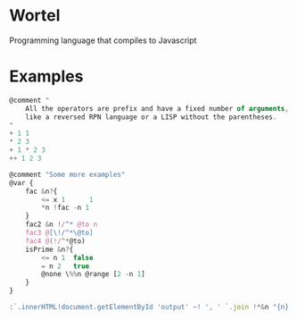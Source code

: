 Wortel
======

Programming language that compiles to Javascript

# Examples
```javascript
@comment "
	All the operators are prefix and have a fixed number of arguments,
	like a reversed RPN language or a LISP without the parentheses.
"
+ 1 1
* 2 3
+ 1 * 2 3
++ 1 2 3

@comment "Some more examples"
@var {
	fac &n?{
		<= x 1 		1
		*n !fac -n 1
	}
	fac2 &n !/^* @to n
	fac3 @[\!/^*\@to]
	fac4 @(!/^*@to)
	isPrime &n?{
		<= n 1 	false
		= n 2 	true
		@none \%%n @range [2 -n 1]
	}
}

:`.innerHTML!document.getElementById 'output' ~! ', ' `.join !*&n "{n} -> {!fac n}" @to 10
```
